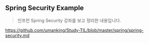 ## Spring Security Example 
> 인프런 Spring Security 강좌를 보고 정리한 내용입니다.

https://github.com/umanking/Study-TIL/blob/master/spring/spring-security.md
